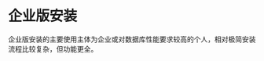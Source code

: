 # 企业版安装<a name="ZH-CN_TOPIC_0000001138867839"></a>

企业版安装的主要使用主体为企业或对数据库性能要求较高的个人，相对极简安装流程比较复杂，但功能更全。

